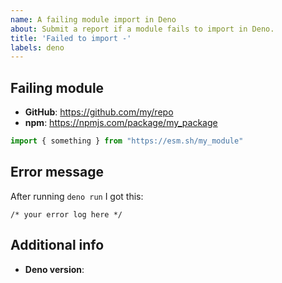 ```yaml
---
name: A failing module import in Deno
about: Submit a report if a module fails to import in Deno.
title: 'Failed to import -'
labels: deno
---
```


## Failing module

- **GitHub**: https://github.com/my/repo
- **npm**: https://npmjs.com/package/my_package

```js
import { something } from "https://esm.sh/my_module"
```

## Error message

After running `deno run` I got this:

```
/* your error log here */
```

## Additional info

- **Deno version**:
